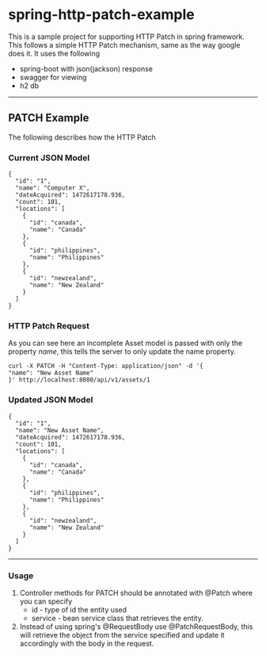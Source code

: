 # spring-http-patch-example
This is a sample project for supporting HTTP Patch in spring framework.
This follows a simple HTTP Patch mechanism, same as the way google does it.
It uses the following
* spring-boot with json(jackson) response
* swagger for viewing
* h2 db
---
## PATCH Example
The following describes how the HTTP Patch
### Current JSON Model
```
{
  "id": "1",
  "name": "Computer X",
  "dateAcquired": 1472617178.936,
  "count": 101,
  "locations": [
    {
      "id": "canada",
      "name": "Canada"
    },
    {
      "id": "philippines",
      "name": "Philippines"
    },
    {
      "id": "newzealand",
      "name": "New Zealand"
    }
  ]
}
```
### HTTP Patch Request
As you can see here an incomplete Asset model is passed with only the property *name*, this
tells the server to only update the name property.
```
curl -X PATCH -H "Content-Type: application/json" -d '{
"name": "New Asset Name"
}' http://localhost:8080/api/v1/assets/1
```
### Updated JSON Model
```
{
  "id": "1",
  "name": "New Asset Name",
  "dateAcquired": 1472617178.936,
  "count": 101,
  "locations": [
    {
      "id": "canada",
      "name": "Canada"
    },
    {
      "id": "philippines",
      "name": "Philippines"
    },
    {
      "id": "newzealand",
      "name": "New Zealand"
    }
  ]
}
```
---
### Usage
1. Controller methods for PATCH should be annotated with @Patch where you can specify
    * id - type of id the entity used
    * service - bean service class that retrieves the entity.
1. Instead of using spring's @RequestBody use @PatchRequestBody, this will retrieve the object from
the service specified and update it accordingly with the body in the request.
